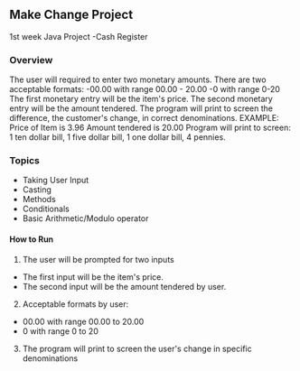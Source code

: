 ## Make Change Project
1st week Java Project
  -Cash Register

### Overview
The user will required to enter two monetary amounts.
There are two acceptable formats:
  -00.00 with range 00.00 - 20.00
  -0 with range 0-20
The first monetary entry will be the item's price.
The second monetary entry will be the amount tendered.
The program will print to screen the difference,
the customer's change, in correct denominations.
EXAMPLE:
Price of Item is 3.96
Amount tendered is 20.00
Program will print to screen:
1 ten dollar bill, 1 five dollar bill, 1 one dollar bill, 4 pennies.


### Topics
* Taking User Input
* Casting
* Methods
* Conditionals
* Basic Arithmetic/Modulo operator

#### How to Run
1. The user will be prompted for two inputs
  - The first input will be the item's price.
  - The second input will be the amount tendered by user.
2. Acceptable formats by user:
  - 00.00 with range 00.00 to 20.00
  - 0 with range 0 to 20    
3. The program will print to screen the user's change in specific denominations
